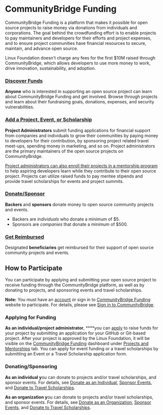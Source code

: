 # CommunityBridge Funding

CommunityBridge Funding is a platform that makes it possible for open source projects to raise money via donations from individuals and corporations. The goal behind the crowdfunding effort is to enable projects to pay maintainers and developers for their efforts and project expenses, and to ensure project communities have financial resources to secure, maintain, and advance open source. 

Linux Foundation doesn't charge any fees for the first $10M raised through CommunityBridge, which allows developers to use more money to work, drive innovation, sustainability, and adoption.

### [Discover Funds](dashboard/) <a id="CommunityBridgeFunding-DiscoverFunds"></a>

**Anyone** who is interested in supporting an open source project can learn about CommunityBridge Funding and get involved. Browse through projects and learn about their fundraising goals, donations, expenses, and security vulnerabilities. 

### [Add a Project, Event, or Scholarship](apply-for-funding/) <a id="CommunityBridgeFunding-AddaProject,Event,orScholarship"></a>

**Project Administrators** submit funding applications for financial support from companies and individuals to grow their communities by paying money to developers for their contribution, by sponsoring project related travel meet-ups, spending money in marketing, and so on. Project administrators are the primary maintainers of the open source projects on CommunityBridge.

[Project administrators can also enroll their projects in a mentorship program](../communitybridge-mentorship/administrators/enroll-your-project/) to help aspiring developers learn while they contribute to their open source project. Projects can utilize raised funds to pay mentee stipends and provide travel scholarships for events and project summits.

### [Donate/Sponsor](donate-sponsor/) <a id="CommunityBridgeFunding-Donate/Sponsor7417266.html"></a>

**Backers** and **sponsors** donate money to open source community projects and events.

* Backers are _individuals_ who donate a minimum of $5.
* Sponsors are _companies_ that donate a minimum of $500.

### [Get Reimbursed](get-reimbursed.md) <a id="CommunityBridgeFunding-GetReimbursed"></a>

Designated **beneficiaries** get reimbursed for their support of open source community projects and events.

## How to Participate <a id="CommunityBridgeFunding-HowtoParticipate"></a>

You can participate by applying and submitting your open source project to receive funding through the CommunityBridge platform, as well as by donating to projects, and sponsoring events and travel scholarships. 

**Note:** You must have an [account](../../sso/create-an-account.md) or sign in to [CommunityBridge Funding](https://funding.communitybridge.org/) website to participate. For details, please see [Sign in to CommunityBridge](../../sso/sign-in/).

### **Applying for Funding** <a id="CommunityBridgeFunding-ApplyingforFunding"></a>

**As an individual/project administrator**, ****you can [apply](apply-for-funding/) to raise funds for your project by submitting an application for your GitHub or Git-based project. After your project is approved by the Linux Foundation, it will be visible on the [CommunityBridge Funding](https://funding.communitybridge.org/) dashboard under [Projects and Mentorships](dashboard/projects-and-mentorships.md) tab. You can apply for event funding or a travel scholarships by submitting an Event or a Travel Scholarship application form. 

### Donating/Sponsoring <a id="CommunityBridgeFunding-Donating/Sponsoring"></a>

**As an individual y**ou can donate to projects and/or travel scholarships, and sponsor events. For details, see [Donate as an Individual](donate-sponsor/donate-to-a-project-as-an-individual.md), [Sponsor Events](donate-sponsor/sponsor-events.md), and [Donate to Travel Scholarships](donate-sponsor/donate-to-travel-scholarships.md).

**As an organization y**ou can donate to projects and/or travel scholarships, and sponsor events. For details, see [Donate as an Organization](donate-sponsor/donate-as-a-project-sponsor/), [Sponsor Events](donate-sponsor/sponsor-events.md), and [Donate to Travel Scholarships](donate-sponsor/donate-to-travel-scholarships.md).

